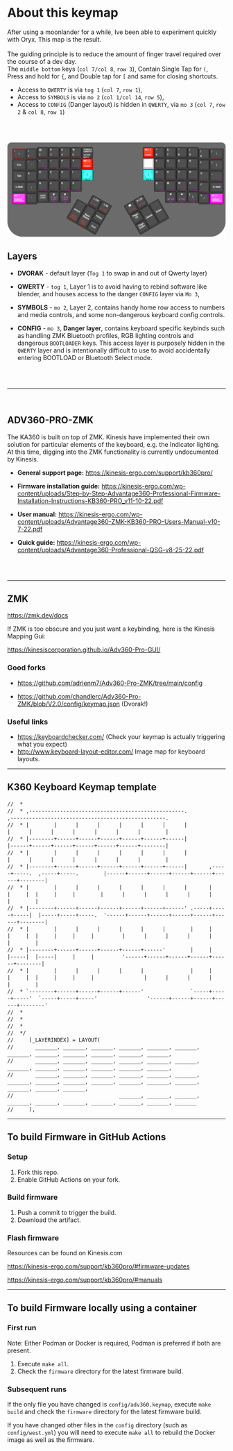 
# About this keymap
After using a moonlander for a while, Ive been able to experiment quickly with Oryx. This map is the result.
<br/>
<br/>
The guiding principle is to reduce the amount of finger travel required over the course of a dev day.
<br/>
The `middle bottom` keys (`col 7/col 8`, `row 3`), Contain Single Tap for `(`, Press and hold for `{`, and Double tap for `[` and same for closing shortcuts.
<br/>
- Access to `QWERTY` is via `tog 1` (`col 7`, `row 1`),
- Access to `SYMBOLS` is via `mo 2` (`col 1/col 14`, `row 5`),
- Access to `CONFIG` (Danger layout) is hidden in `QWERTY`, via `mo 3` (`col 7`, `row 2` & `col 8`, `row 1`)
<br/>
<br/>

![Alt text](kinesis-advantage-360-pro.png)

## Layers
- **DVORAK** - default layer (`Tog 1` to swap in and out of Qwerty layer)

- **QWERTY** - `tog 1`, Layer 1 is to avoid having to rebind software like blender, and houses access to the danger `CONFIG` layer via `Mo 3`,

- **SYMBOLS** - `mo 2`, Layer 2, contains handy home row access to numbers and media controls, and some non-dangerous keyboard config controls.

- **CONFIG** - `mo 3`,  **Danger layer**, contains keyboard specific keybinds such as handling ZMK Bluetooth profiles, RGB lighting controls and dangerous `BOOTLOADER` keys. This access layer is purposely hidden in the `QWERTY` layer and is intentionally difficult to use to avoid accidentally entering BOOTLOAD or Bluetooth Select mode.
<br/>
<br/>

---
<br/>

## ADV360-PRO-ZMK

The KA360 is built on top of ZMK. Kinesis have implemented their own solution for particular elements of the keyboard, e.g. the Indicator lighting.
 At this time, digging into the ZMK functionality is currently undocumented by Kinesis.
 <br/>

- **General support page:** https://kinesis-ergo.com/support/kb360pro/

- **Firmware installation guide:** https://kinesis-ergo.com/wp-content/uploads/Step-by-Step-Advantage360-Professional-Firmware-Installation-Instructions-KB360-PRO_v11-10-22.pdf

- **User manual:** https://kinesis-ergo.com/wp-content/uploads/Advantage360-ZMK-KB360-PRO-Users-Manual-v10-7-22.pdf

- **Quick guide:** https://kinesis-ergo.com/wp-content/uploads/Advantage360-Professional-QSG-v8-25-22.pdf
<br/>
<br/>

---
## ZMK

https://zmk.dev/docs


If ZMK is too obscure and you just want a keybinding, here is the Kinesis Mapping Gui:

https://kinesiscorporation.github.io/Adv360-Pro-GUI/

### Good forks
- https://github.com/adrienm7/Adv360-Pro-ZMK/tree/main/config

- https://github.com/chandlerc/Adv360-Pro-ZMK/blob/V2.0/config/keymap.json (Dvorak!)

### Useful links
- https://keyboardchecker.com/ (Check your keymap is actually triggering what you expect)
- http://www.keyboard-layout-editor.com/ Image map for keyboard layouts.

---
## K360 Keyboard Keymap template

```
//  *
//  * ,--------------------------------------------------.                                           ,--------------------------------------------------.                      
//  * |        |      |      |      |      |      |      |                                           |      |      |      |      |      |      |        |
//  * |--------+------+------+------+------+------+------|                                           |------+------+------+------+------+------+--------|
//  * |        |      |      |      |      |      |      |                                           |      |      |      |      |      |      |        |
//  * |--------+------+------+------+------+------+------|       ,-----+-----.  ,-----+-----.        |------+------+------+------+------+------+--------|
//  * |        |      |      |      |      |      |      |       |     |     |  |     |     |        |      |      |      |      |      |      |        |
//  * |--------+------+------+------+------+------+------' .-----+-----+-----|  |-----+-----+-----.  '------+------+------+------+------+------+--------|
//  * |        |      |      |      |      |      |        |     |     |     |  |     |     |     |         |      |      |      |      |      |        |
//  * |--------+------+------+------+------+------'        |     |     |-----|  |-----|     |     |         '------+------+------+------+------+--------|
//  * |        |      |      |      |      |               |     |     |     |  |     |     |     |                |      |      |      |      |        |
//  * `--------+------+------+------+------'               `-----+-----+-----'  `-----+-----+-----'                '------+------+------+------+--------'
//  *                       
//  *                        
//  *                       
//  */
//     [_LAYERINDEX] = LAYOUT(
//       _______, _______, _______, _______, _______, _______,                                     _______, _______, _______, _______, _______, _______,
//       _______, _______, _______, _______, _______, _______,                                     _______, _______, _______, _______, _______, _______,
//       _______, _______, _______, _______, _______, _______, _______, _______, _______, _______, _______, _______, _______, _______, _______, _______,
//                                  _______, _______, _______, _______, _______, _______, _______, _______, _______, _______
//     ),
```

---

## To build Firmware in GitHub Actions

### Setup

1. Fork this repo.
2. Enable GitHub Actions on your fork.

### Build firmware

1. Push a commit to trigger the build.
2. Download the artifact.

### Flash firmware

Resources can be found on Kinesis.com

https://kinesis-ergo.com/support/kb360pro/#firmware-updates

https://kinesis-ergo.com/support/kb360pro/#manuals


---

## To build Firmware locally using a container

### First run

Note: Either Podman or Docker is required, Podman is preferred if both are present.

1. Execute `make all`.
2. Check the `firmware` directory for the latest firmware build.

### Subsequent runs

If the only file you have changed is `config/adv360.keymap`, execute `make build` and check the `firmware` directory for the latest firmware build.

If you have changed other files in the `config` directory (such as `config/west.yml`) you will need to execute `make all` to rebuild the Docker image as well as the firmware.
